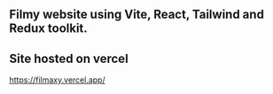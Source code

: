 ## Filmy website using Vite, React, Tailwind and Redux toolkit.

## Site hosted on vercel

https://filmaxy.vercel.app/
